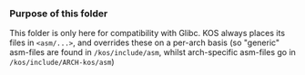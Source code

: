
### Purpose of this folder

This folder is only here for compatibility with Glibc. KOS always places its files in `<asm/...>`, and overrides these on a per-arch basis (so "generic" asm-files are found in `/kos/include/asm`, whilst arch-specific asm-files go in `/kos/include/ARCH-kos/asm`)
